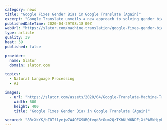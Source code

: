 ```yaml
---
category: news
title: "Google Fixes Gender Bias in Google Translate (Again)"
excerpt: "Google Translate unveils a new approach to solving gender bias in machine translation after its “99% reliable” 2018 model faced problems and didn't scale."
publishedDateTime: 2020-04-29T08:18:00Z
webUrl: "https://slator.com/machine-translation/google-fixes-gender-bias-in-google-translate-again/"
type: article
quality: 39
heat: 39
published: false

provider:
  name: Slator
  domain: slator.com

topics:
  - Natural Language Processing
  - AI

images:
  - url: "https://slator.com/assets/2020/04/Google-Translate-Machine-Translation-Gender-Fix.png"
    width: 600
    height: 400
    title: "Google Fixes Gender Bias in Google Translate (Again)"

secured: "8RrXkYK/bZ0Tflyejw7A4OEX9BBQfvqd8+Gum2QzTKhKLW6NDFjXtPAMkHjyEspPUKBLGncMZ0F+nSQ+HgGddPWE1sTqtMc6VducHZIR/LzCcBh8OgiT0+3LN8AAtZqVCIMS8Uuslsjs4LxU9IL78gjYr5ELFEk2xx2xISY9rRc+QiMHPSSQ0OmkdhAuG61cJpVf4bGPKOD+b7MTkOMqjLU58BESkDfZ9uM87T69RSwwKMrYShvYbHLq7C3XZq0U12L8k7MlTSVUhlEe9U+SWnchLUfl5nLmLUloTh2p5Gyb3J6ulMhSLJwgb8WtRmSOUSDhdKqeY/j6gHkewPYxO4ZIuFqE8Uryv4RLnJPtK9VRnRN9gb0zZirjoERFUzqWzzp3dt+i6tB7bWMDyjMn2sUW7r3eQTxdLemiIMiRiztph1oGN2wk+uiUJM8bAzRU4Kf1ucpwabcCcawD2T2PO6AkT8EKw7xMLzRCRUbw4I4=;aR+E9ItQWOvlTl39k4No6g=="
---
```


